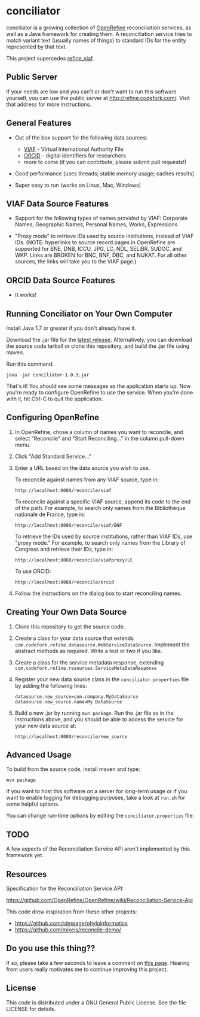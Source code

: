 
conciliator
===========

conciliator is a growing collection of
[OpenRefine](http://openrefine.org) reconciliation services, as well
as a Java framework for creating them. A reconciliation service tries
to match variant text (usually names of things) to standard IDs for
the entity represented by that text.

This project supercedes [refine_viaf](https://github.com/codeforkjeff/refine_viaf).

Public Server
-------------

If your needs are low and you can't or don't want to run this software
yourself, you can use the public server at
<http://refine.codefork.com/>. Visit that address for more
instructions.

General Features
----------------

* Out of the box support for the following data sources:

  - [VIAF](http://viaf.org) - Virtual International Authority File
  - [ORCID](http://orcid.org) - digital identifiers for researchers
  - more to come (if you can contribute, please submit pull requests!)

* Good performance (uses threads; stable memory usage; caches results)

* Super easy to run (works on Linux, Mac, Windows)

VIAF Data Source Features
-------------------------

* Support for the following types of names provided by VIAF: Corporate
  Names, Geographic Names, Personal Names, Works, Expressions

* "Proxy mode" to retrieve IDs used by source institutions, instead of
  VIAF IDs. (NOTE: hyperlinks to source record pages in OpenRefine are
  supported for BNE, DNB, ICCU, JPG, LC, NDL, SELIBR, SUDOC, and
  WKP. Links are BROKEN for BNC, BNF, DBC, and NUKAT. For all other
  sources, the links will take you to the VIAF page.)

ORCID Data Source Features
--------------------------

* It works!

Running Conciliator on Your Own Computer
----------------------------------------

Install Java 1.7 or greater if you don't already have it.

Download the .jar file for the
[latest release](https://github.com/codeforkjeff/conciliator/releases). Alternatively,
you can download the source code tarball or clone this repository, and
build the .jar file using maven.

Run this command:

```
java -jar conciliator-1.0.3.jar
```

That's it! You should see some messages as the application starts
up. Now you're ready to configure OpenRefine to use the service. When
you're done with it, hit Ctrl-C to quit the application.

Configuring OpenRefine
----------------------

1. In OpenRefine, chose a column of names you want to reconcile, and
   select "Reconcile" and "Start Reconciling..." in the column
   pull-down menu.

2. Click "Add Standard Service..."

3. Enter a URL based on the data source you wish to use. 

    To reconcile against names from any VIAF source, type in:

    ```
    http://localhost:8080/reconcile/viaf
    ```

    To reconcile against a specific VIAF source, append its code to
    the end of the path. For example, to search only names from the
    Bibliothèque nationale de France, type in:
    
    ```
    http://localhost:8080/reconcile/viaf/BNF
    ```

    To retrieve the IDs used by source institutions, rather than VIAF
    IDs, use "proxy mode." For example, to search only names from the
    Library of Congress and retrieve their IDs, type in:
    
    ```
    http://localhost:8080/reconcile/viafproxy/LC
    ```

    To use ORCID:

    ```
    http://localhost:8080/reconcile/orcid
    ```

4. Follow the instructions on the dialog box to start reconciling
   names.

Creating Your Own Data Source
-----------------------------

1. Clone this repository to get the source code.

2. Create a class for your data source that extends
   `com.codefork.refine.datasource.WebServiceDataSource`. Implement
   the abstract methods as required. Write a test or two if you like.

3. Create a class for the service metadata response, extending
   `com.codefork.refine.resources.ServiceMetaDataResponse`

4. Register your new data source class in the `conciliator.properties`
   file by adding the following lines:

   ```
   datasource.new_source=com.company.MyDataSource
   datasource.new_source.name=My DataSource
   ```

5. Build a new .jar by running `mvn package`. Run the .jar file as in
   the instructions above, and you should be able to access the service
   for your new data source at:

   ```
   http://localhost:8080/reconcile/new_source
   ```

Advanced Usage
--------------

To build from the source code, install maven and type:

```
mvn package
```

If you want to host this software on a server for long-term usage or
if you want to enable logging for debugging purposes, take a look at
`run.sh` for some helpful options.

You can change run-time options by editing the
`conciliator.properties` file.

TODO
----

A few aspects of the Reconciliation Service API aren't implemented by
this framework yet.

Resources
---------

Specification for the Reconciliation Service API:

https://github.com/OpenRefine/OpenRefine/wiki/Reconciliation-Service-Api

This code drew inspiration from these other projects:

* https://github.com/rdmpage/phyloinformatics
* https://github.com/mikejs/reconcile-demo/

Do you use this thing??
-----------------------

If so, please take a few seconds to leave a comment on
[this page](http://codefork.com/blog/index.php/2016/10/24/announcing-conciliator/). Hearing
from users really motivates me to continue improving this project.

License
-------

This code is distributed under a GNU General Public License. See the
file LICENSE for details.
